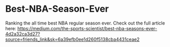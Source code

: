 # Best-NBA-Season-Ever
Ranking the all time best NBA regular season ever.
Check out the full article here: https://medium.com/the-sports-scientist/best-nba-seasons-ever-4d2a32ca3d27?source=friends_link&sk=6a39efb0ee1d260f5138cba4431ceae2
